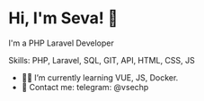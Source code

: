 
# Hi, I'm Seva! 👋
I'm a PHP Laravel Developer

Skills: PHP, Laravel, SQL, GIT, API, HTML, CSS,  JS

- 👨‍💻  I’m currently learning  VUE, JS, Docker.  
- 📩 Сontact me: telegram: @vsechp
